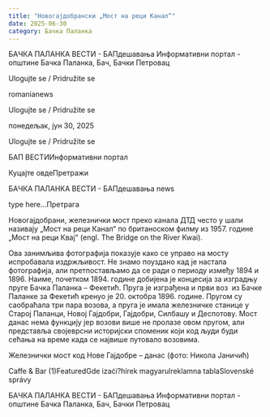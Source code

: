 ```yaml
---
title: "Новогајдобрански „Мост на реци Канал“"
date: 2025-06-30
category: Бачка Паланка
---
```


БАЧКА ПАЛАНКА ВЕСТИ - БАПдешавања Информативни портал - општине Бачка Паланка, Бач, Бачки Петровац

Ulogujte se / Pridružite se

romanianews

Ulogujte se / Pridružite se

понедељак, јун 30, 2025

Ulogujte se / Pridružite se

БАП ВЕСТИИнформативни портал

Куцајте овдеПретражи

БАЧКА ПАЛАНКА ВЕСТИ - БАПдешавања news

type here...Претрага

Новогајдобрани, железнички мост преко канала ДТД често у шали називају „Мост на реци Канал“ по британоском филму из 1957. године „Мост на реци Квај“ (engl. The Bridge on the River Kwai).

Ова занимљива фотографија показује како се управо на мосту испробавала издржљивост. Не знамо поуздано кад је настала фотографија, али претпостављамо да се ради о периоду између 1894 и 1896. Наиме, почетком 1894. године добијена је концесија за изградњу пруге Бачка Паланка – Фекетић. Пруга је изграђена и први воз  из Бачке Паланке за Фекетић кренуо је 20. октобра 1896. године. Пругом су саобраћала три пара возова, а пруга је имала железничке станице у Старој Паланци, Новој Гајдобри, Гајдобри, Силбашу и Деспотову.
Мост данас нема функцију јер возови више не пролазе овом пругом, али представља својеврсни историјски споменик који код људи буди сећања на време када се највише путовало возовима.


Железнички мост код Нове Гајдобре – данас (фото: Никола Јаничић)

Caffe & Bar (1)FeaturedGde izaći?hírek magyarulreklamna tablaSlovenské správy

БАЧКА ПАЛАНКА ВЕСТИ - БАПдешавања Информативни портал - општине Бачка Паланка, Бач, Бачки Петровац
